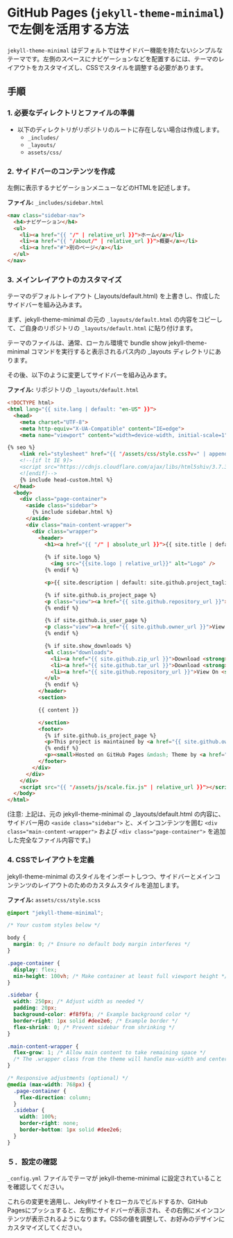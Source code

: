 # GitHub Pages (`jekyll-theme-minimal`) で左側を活用する方法

`jekyll-theme-minimal` はデフォルトではサイドバー機能を持たないシンプルなテーマです。左側のスペースにナビゲーションなどを配置するには、テーマのレイアウトをカスタマイズし、CSSでスタイルを調整する必要があります。

## 手順

### 1. 必要なディレクトリとファイルの準備

- 以下のディレクトリがリポジトリのルートに存在しない場合は作成します。
  *   `_includes/`
  *   `_layouts/`
  *   `assets/css/`

### 2. サイドバーのコンテンツを作成

左側に表示するナビゲーションメニューなどのHTMLを記述します。

**ファイル:** `_includes/sidebar.html`

```html
<nav class="sidebar-nav">
  <h4>ナビゲーション</h4>
  <ul>
    <li><a href="{{ "/" | relative_url }}">ホーム</a></li>
    <li><a href="{{ "/about/" | relative_url }}">概要</a></li>
    <li><a href="#">別のページ</a></li>
  </ul>
</nav>
```

### 3. メインレイアウトのカスタマイズ
テーマのデフォルトレイアウト (_layouts/default.html) を上書きし、作成したサイドバーを組み込みます。

まず、jekyll-theme-minimal の元の ```_layouts/default.html``` の内容をコピーして、ご自身のリポジトリの ```_layouts/default.html``` に貼り付けます。

テーマのファイルは、通常、ローカル環境で bundle show jekyll-theme-minimal コマンドを実行すると表示されるパス内の _layouts ディレクトリにあります。

その後、以下のように変更してサイドバーを組み込みます。

**ファイル:** リポジトリの ```_layouts/default.html```
```html
<!DOCTYPE html>
<html lang="{{ site.lang | default: "en-US" }}">
  <head>
    <meta charset="UTF-8">
    <meta http-equiv="X-UA-Compatible" content="IE=edge">
    <meta name="viewport" content="width=device-width, initial-scale=1">

{% seo %}
    <link rel="stylesheet" href="{{ "/assets/css/style.css?v=" | append: site.github.build_revision | relative_url }}">
    <!--[if lt IE 9]>
    <script src="https://cdnjs.cloudflare.com/ajax/libs/html5shiv/3.7.3/html5shiv.min.js"></script>
    <![endif]-->
    {% include head-custom.html %}
  </head>
  <body>
    <div class="page-container">
      <aside class="sidebar">
        {% include sidebar.html %}
      </aside>
      <div class="main-content-wrapper">
        <div class="wrapper">
          <header>
            <h1><a href="{{ "/" | absolute_url }}">{{ site.title | default: site.github.repository_name }}</a></h1>
            
            {% if site.logo %}
              <img src="{{site.logo | relative_url}}" alt="Logo" />
            {% endif %}

            <p>{{ site.description | default: site.github.project_tagline }}</p>

            {% if site.github.is_project_page %}
            <p class="view"><a href="{{ site.github.repository_url }}">View the Project on GitHub <small>{{ site.github.owner_name }}/{{ site.github.repository_name }}</small></a></p>
            {% endif %}

            {% if site.github.is_user_page %}
            <p class="view"><a href="{{ site.github.owner_url }}">View My GitHub Profile</a></p>
            {% endif %}

            {% if site.show_downloads %}
            <ul class="downloads">
              <li><a href="{{ site.github.zip_url }}">Download <strong>ZIP File</strong></a></li>
              <li><a href="{{ site.github.tar_url }}">Download <strong>TAR Ball</strong></a></li>
              <li><a href="{{ site.github.repository_url }}">View On <strong>GitHub</strong></a></li>
            </ul>
            {% endif %}
          </header>
          <section>

          {{ content }}

          </section>
          <footer>
            {% if site.github.is_project_page %}
            <p>This project is maintained by <a href="{{ site.github.owner_url }}">{{ site.github.owner_name }}</a></p>
            {% endif %}
            <p><small>Hosted on GitHub Pages &mdash; Theme by <a href="https://github.com/orderedlist">orderedlist</a></small></p>
          </footer>
        </div>
      </div>
    </div>
    <script src="{{ "/assets/js/scale.fix.js" | relative_url }}"></script>
  </body>
</html>
```

(注意: 上記は、元の jekyll-theme-minimal の _layouts/default.html の内容に、サイドバー用の ```<aside class="sidebar">``` と、メインコンテンツを囲む ```<div class="main-content-wrapper">``` および ```<div class="page-container">``` を追加した完全なファイル内容です。)

### 4. CSSでレイアウトを定義
jekyll-theme-minimal のスタイルをインポートしつつ、サイドバーとメインコンテンツのレイアウトのためのカスタムスタイルを追加します。

**ファイル:** ```assets/css/style.scss```
```scss
@import "jekyll-theme-minimal";

/* Your custom styles below */

body {
  margin: 0; /* Ensure no default body margin interferes */
}

.page-container {
  display: flex;
  min-height: 100vh; /* Make container at least full viewport height */
}

.sidebar {
  width: 250px; /* Adjust width as needed */
  padding: 20px;
  background-color: #f8f9fa; /* Example background color */
  border-right: 1px solid #dee2e6; /* Example border */
  flex-shrink: 0; /* Prevent sidebar from shrinking */
}

.main-content-wrapper {
  flex-grow: 1; /* Allow main content to take remaining space */
  /* The .wrapper class from the theme will handle max-width and centering of content */
}

/* Responsive adjustments (optional) */
@media (max-width: 768px) {
  .page-container {
    flex-direction: column;
  }
  .sidebar {
    width: 100%;
    border-right: none;
    border-bottom: 1px solid #dee2e6;
  }
}
```

### ５．設定の確認
```_config.yml``` ファイルでテーマが jekyll-theme-minimal に設定されていることを確認してください。

これらの変更を適用し、Jekyllサイトをローカルでビルドするか、GitHub Pagesにプッシュすると、左側にサイドバーが表示され、その右側にメインコンテンツが表示されるようになります。CSSの値を調整して、お好みのデザインにカスタマイズしてください。
